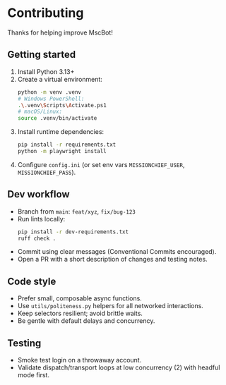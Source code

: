 # Contributing

Thanks for helping improve MscBot!

## Getting started
1. Install Python 3.13+
2. Create a virtual environment:
   ```bash
   python -m venv .venv
   # Windows PowerShell:
   .\.venv\Scripts\Activate.ps1
   # macOS/Linux:
   source .venv/bin/activate
   ```
3. Install runtime dependencies:
   ```bash
   pip install -r requirements.txt
   python -m playwright install
   ```
4. Configure `config.ini` (or set env vars `MISSIONCHIEF_USER`, `MISSIONCHIEF_PASS`).

## Dev workflow
- Branch from `main`: `feat/xyz`, `fix/bug-123`
- Run lints locally:
  ```bash
  pip install -r dev-requirements.txt
  ruff check .
  ```
- Commit using clear messages (Conventional Commits encouraged).
- Open a PR with a short description of changes and testing notes.

## Code style
- Prefer small, composable async functions.
- Use `utils/politeness.py` helpers for all networked interactions.
- Keep selectors resilient; avoid brittle waits.
- Be gentle with default delays and concurrency.

## Testing
- Smoke test login on a throwaway account.
- Validate dispatch/transport loops at low concurrency (2) with headful mode first.
